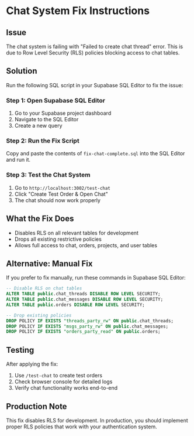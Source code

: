 # Chat System Fix Instructions

## Issue
The chat system is failing with "Failed to create chat thread" error. This is due to Row Level Security (RLS) policies blocking access to chat tables.

## Solution
Run the following SQL script in your Supabase SQL Editor to fix the issue:

### Step 1: Open Supabase SQL Editor
1. Go to your Supabase project dashboard
2. Navigate to the SQL Editor
3. Create a new query

### Step 2: Run the Fix Script
Copy and paste the contents of `fix-chat-complete.sql` into the SQL Editor and run it.

### Step 3: Test the Chat System
1. Go to `http://localhost:3002/test-chat`
2. Click "Create Test Order & Open Chat"
3. The chat should now work properly

## What the Fix Does
- Disables RLS on all relevant tables for development
- Drops all existing restrictive policies
- Allows full access to chat, orders, projects, and user tables

## Alternative: Manual Fix
If you prefer to fix manually, run these commands in Supabase SQL Editor:

```sql
-- Disable RLS on chat tables
ALTER TABLE public.chat_threads DISABLE ROW LEVEL SECURITY;
ALTER TABLE public.chat_messages DISABLE ROW LEVEL SECURITY;
ALTER TABLE public.orders DISABLE ROW LEVEL SECURITY;

-- Drop existing policies
DROP POLICY IF EXISTS "threads_party_rw" ON public.chat_threads;
DROP POLICY IF EXISTS "msgs_party_rw" ON public.chat_messages;
DROP POLICY IF EXISTS "orders_party_read" ON public.orders;
```

## Testing
After applying the fix:
1. Use `/test-chat` to create test orders
2. Check browser console for detailed logs
3. Verify chat functionality works end-to-end

## Production Note
This fix disables RLS for development. In production, you should implement proper RLS policies that work with your authentication system.
